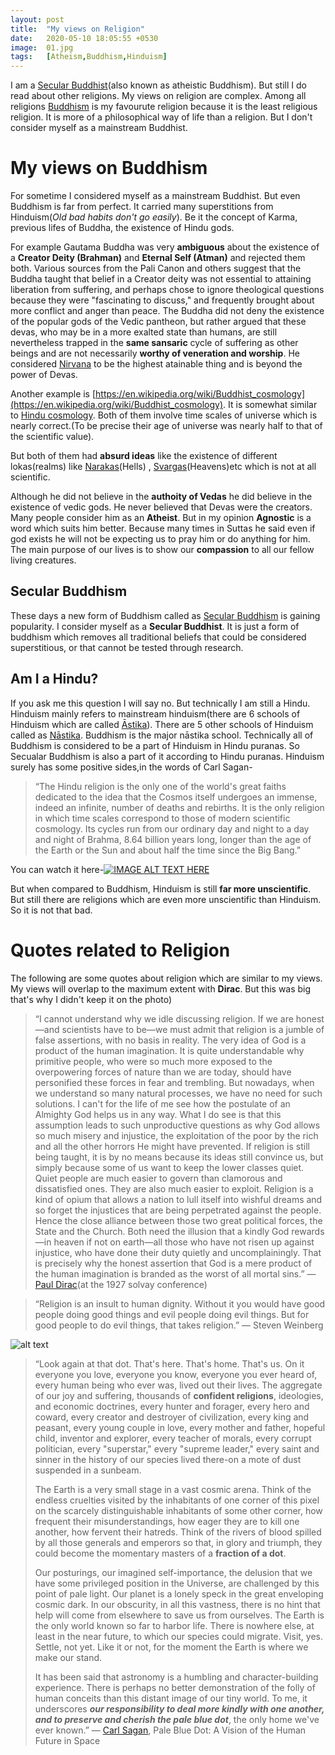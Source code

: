 ```yaml
---
layout: post
title:  "My views on Religion"
date:   2020-05-10 18:05:55 +0530
image:  01.jpg
tags:   [Atheism,Buddhism,Hinduism]
---
```

I am a [Secular Buddhist](https://en.wikipedia.org/wiki/Secular_Buddhism)(also known as atheistic Buddhism). But still I do read about other religions. My views on religion are complex. Among all religions [Buddhism](https://en.wikipedia.org/wiki/Buddhism) is my favourute religion because it is the least religious religion. It is more of a philosophical way of life than a religion. But I don't consider myself as a mainstream Buddhist. 

# My views on Buddhism
For sometime I considered myself as a mainstream Buddhist. But even Buddhism is far from perfect. It carried many superstitions from Hinduism(*Old bad habits don't go easily*). Be it the concept of Karma, previous lifes of Buddha, the existence of Hindu gods.

For example Gautama Buddha was very **ambiguous** about the existence of a **Creator Deity (Brahman)** and **Eternal Self (Atman)** and rejected them both. Various sources from the Pali Canon and others suggest that the Buddha taught that belief in a Creator deity was not essential to attaining liberation from suffering, and perhaps chose to ignore theological questions because they were "fascinating to discuss," and frequently brought about more conflict and anger than peace. The Buddha did not deny the existence of the popular gods of the Vedic pantheon, but rather argued that these devas, who may be in a more exalted state than humans, are still nevertheless trapped in the **same sansaric** cycle of suffering as other beings and are not necessarily **worthy of veneration and worship**. He considered [Nirvana](https://en.wikipedia.org/wiki/Nirvana_(Buddhism)) to be the highest atainable thing and is beyond the power of Devas.

Another example is [https://en.wikipedia.org/wiki/Buddhist_cosmology](https://en.wikipedia.org/wiki/Buddhist_cosmology). It is somewhat similar to [Hindu cosmology](https://en.wikipedia.org/wiki/Hindu_cosmology). Both of them involve time scales of universe which is nearly correct.(To be precise their age of universe was nearly half to that of the scientific value). 

But both of them had **absurd ideas** like the existence of different lokas(realms) like [Narakas](https://en.wikipedia.org/wiki/Buddhist_cosmology#Hells_(Narakas))(Hells) , [Svargas](https://en.wikipedia.org/wiki/Buddhist_cosmology#Heavens)(Heavens)etc which is not at all scientific.

Although he did not believe in the **authoity of Vedas** he did believe in the existence of vedic gods. He never believed that Devas were the creators. Many people consider him as an **Atheist**. But in my opinion **Agnostic** is a word which suits him better. Because many times in Suttas he said even if god exists he will not be expecting us to pray him or do anything for him. The main purpose of our lives is to show our **compassion** to all our fellow living creatures.

## Secular Buddhism

These days a new form of Buddhism called as [Secular Buddhism](https://en.wikipedia.org/wiki/Secular_Buddhism) is gaining popularity. I consider myself as a **Secular Buddhist**. It is just a form of buddhism which removes all traditional beliefs that could be considered superstitious, or that cannot be tested through research.

## Am I a Hindu?

If you ask me this question I will say no. But technically I am still a Hindu. Hinduism mainly refers to mainstream hinduism(there are 6 schools of Hinduism which are called [Āstika](https://en.wikipedia.org/wiki/%C4%80stika_and_n%C4%81stika#%C4%80stika)). There are 5 other schools of Hinduism called as [Nāstika](https://en.wikipedia.org/wiki/%C4%80stika_and_n%C4%81stika#N%C4%81stika). Buddhism is the major nāstika school. Technically all of Buddhism is considered to be a part of Hinduism in Hindu puranas. So Secualar Buddhism is also a part of it according to Hindu puranas. Hinduism surely has some positive sides,in the words of Carl Sagan-
>“The Hindu religion is the only one of the world's great faiths dedicated to the idea that the Cosmos itself undergoes an immense, indeed an infinite, number of deaths and rebirths. It is the only religion in which time scales correspond to those of modern scientific cosmology. Its cycles run from our ordinary day and night to a day and night of Brahma, 8.64 billion years long, longer than the age of the Earth or the Sun and about half the time since the Big Bang.”

You can watch it here-[![IMAGE ALT TEXT HERE](http://img.youtube.com/vi/Ugyrzr5Ds8o/0.jpg)](https://www.youtube.com/watch?v=Ugyrzr5Ds8o)

But when compared to Buddhism, Hinduism is still **far more unscientific**. But still there are religions which are even more unscientific than Hinduism. So it is not that bad.

# Quotes related to Religion
The following are some quotes about religion which are similar to my views.
My views will overlap to the maximum extent with **Dirac**. But this was big that's why I didn't keep it on the photo)

>“I cannot understand why we idle discussing religion. If we are honest—and scientists have to be—we must admit that religion is a jumble of false assertions, with no basis in reality. The very idea of God is a product of the human imagination. It is quite understandable why primitive people, who were so much more exposed to the overpowering forces of nature than we are today, should have personified these forces in fear and trembling. But nowadays, when we understand so many natural processes, we have no need for such solutions. I can't for the life of me see how the postulate of an Almighty God helps us in any way. What I do see is that this assumption leads to such unproductive questions as why God allows so much misery and injustice, the exploitation of the poor by the rich and all the other horrors He might have prevented. If religion is still being taught, it is by no means because its ideas still convince us, but simply because some of us want to keep the lower classes quiet. Quiet people are much easier to govern than clamorous and dissatisfied ones. They are also much easier to exploit. Religion is a kind of opium that allows a nation to lull itself into wishful dreams and so forget the injustices that are being perpetrated against the people. Hence the close alliance between those two great political forces, the State and the Church. Both need the illusion that a kindly God rewards—in heaven if not on earth—all those who have not risen up against injustice, who have done their duty quietly and uncomplainingly. That is precisely why the honest assertion that God is a mere product of the human imagination is branded as the worst of all mortal sins.”
― [Paul Dirac](https://en.wikipedia.org/wiki/Paul_Dirac)(at the 1927 solvay conference)

>“Religion is an insult to human dignity. Without it you would have good people doing good things and evil people doing evil things.
But for good people to do evil things, that takes religion.”
― Steven Weinberg

![alt text]({{site.baseurl}}/img/pbdot.jpeg "Pale blue dot")

>“Look again at that dot. That's here. That's home. That's us. On it everyone you love, everyone you know, everyone you ever heard of, every human being who ever was, lived out their lives. The aggregate of our joy and suffering, thousands of **confident religions**, ideologies, and economic doctrines, every hunter and forager, every hero and coward, every creator and destroyer of civilization, every king and peasant, every young couple in love, every mother and father, hopeful child, inventor and explorer, every teacher of morals, every corrupt politician, every "superstar," every "supreme leader," every saint and sinner in the history of our species lived there-on a mote of dust suspended in a sunbeam.
>
>The Earth is a very small stage in a vast cosmic arena. Think of the endless cruelties visited by the inhabitants of one corner of this pixel on the scarcely distinguishable inhabitants of some other corner, how frequent their misunderstandings, how eager they are to kill one another, how fervent their hatreds. Think of the rivers of blood spilled by all those generals and emperors so that, in glory and triumph, they could become the momentary masters of a **fraction of a dot**.
>
>Our posturings, our imagined self-importance, the delusion that we have some privileged position in the Universe, are challenged by this point of pale light. Our planet is a lonely speck in the great enveloping cosmic dark. In our obscurity, in all this vastness, there is no hint that help will come from elsewhere to save us from ourselves.
The Earth is the only world known so far to harbor life. There is nowhere else, at least in the near future, to which our species could migrate. Visit, yes. Settle, not yet. Like it or not, for the moment the Earth is where we make our stand.
>
>It has been said that astronomy is a humbling and character-building experience. There is perhaps no better demonstration of the folly of human conceits than this distant image of our tiny world. To me, it underscores ***our responsibility to deal more kindly with one another, and to preserve and cherish the pale blue dot***, the only home we've ever known.”
― [Carl Sagan](https://en.wikipedia.org/wiki/Carl_Sagan), Pale Blue Dot: A Vision of the Human Future in Space
